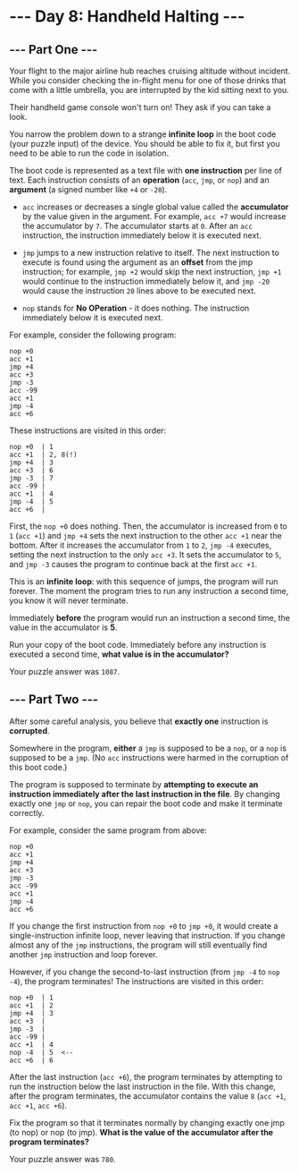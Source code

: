 # --- Day 8: Handheld Halting ---

## --- Part One ---

Your flight to the major airline hub reaches cruising altitude
without incident. While you consider checking the in-flight
menu for one of those drinks that come with a little umbrella,
you are interrupted by the kid sitting next to you.

Their handheld game console won't turn on! They ask if
you can take a look.

You narrow the problem down to a strange **infinite loop** in
the boot code (your puzzle input) of the device. You should
be able to fix it, but first you need to be able to run
the code in isolation.

The boot code is represented as a text file with **one instruction**
per line of text. Each instruction consists
of an **operation** (`acc`, `jmp`, or `nop`) and an **argument**
(a signed number like `+4` or `-20`).

+ `acc` increases or decreases a single global value called
the **accumulator** by the value given in the argument.
For example, `acc +7` would increase the accumulator by `7`.
The accumulator starts at `0`. After an `acc` instruction,
the instruction immediately below it is executed next.

+ `jmp` jumps to a new instruction relative to itself. The next
instruction to execute is found using the argument as an
**offset** from the jmp instruction; for example, `jmp +2` would
skip the next instruction, `jmp +1` would continue to the
instruction immediately below it, and `jmp -20` would cause
the instruction `20` lines above to be executed next.

+ `nop` stands for **No OPeration** - it does nothing. The
instruction immediately below it is executed next.

For example, consider the following program:

```
nop +0
acc +1
jmp +4
acc +3
jmp -3
acc -99
acc +1
jmp -4
acc +6
```

These instructions are visited in this order:

```
nop +0  | 1
acc +1  | 2, 8(!)
jmp +4  | 3
acc +3  | 6
jmp -3  | 7
acc -99 |
acc +1  | 4
jmp -4  | 5
acc +6  |
```

First, the `nop +0` does nothing. Then, the accumulator is
increased from `0` to `1` (`acc +1`) and `jmp +4` sets the next
instruction to the other `acc +1` near the bottom. After it
increases the accumulator from `1` to `2`, `jmp -4` executes,
setting the next instruction to the only `acc +3`. It sets
the accumulator to `5`, and `jmp -3` causes the program to
continue back at the first `acc +1`.

This is an **infinite loop**: with this sequence of jumps,
the program will run forever. The moment the program tries
to run any instruction a second time, you know it will
never terminate.

Immediately **before** the program would run an instruction
a second time, the value in the accumulator is **5**.

Run your copy of the boot code. Immediately before any
instruction is executed a second time,
**what value is in the accumulator?**

Your puzzle answer was `1087`.

## --- Part Two ---

After some careful analysis, you believe that **exactly one** instruction is **corrupted**.

Somewhere in the program, **either** a `jmp` is supposed to
be a `nop`, or a `nop` is supposed to be a `jmp`.
(No `acc` instructions were harmed in the corruption
of this boot code.)

The program is supposed to terminate by **attempting to
execute an instruction immediately after the last
instruction in the file**. By changing exactly one `jmp` or
`nop`, you can repair the boot code and make it terminate
correctly.

For example, consider the same program from above:

```
nop +0
acc +1
jmp +4
acc +3
jmp -3
acc -99
acc +1
jmp -4
acc +6
```

If you change the first instruction from `nop +0` to `jmp +0`,
it would create a single-instruction infinite loop, never
leaving that instruction. If you change almost any of the
`jmp` instructions, the program will still eventually find
another `jmp` instruction and loop forever.

However, if you change the second-to-last instruction
(from `jmp -4` to `nop -4`), the program terminates!
The instructions are visited in this order:

```
nop +0  | 1
acc +1  | 2
jmp +4  | 3
acc +3  |
jmp -3  |
acc -99 |
acc +1  | 4
nop -4  | 5  <--
acc +6  | 6
```

After the last instruction (`acc +6`), the program terminates
by attempting to run the instruction below the last
instruction in the file. With this change, after the
program terminates, the accumulator contains the
value `8` (`acc +1`, `acc +1`, `acc +6`).

Fix the program so that it terminates normally by changing
exactly one jmp (to nop) or nop (to jmp). **What is the
value of the accumulator after the program terminates?**

Your puzzle answer was `780`.
